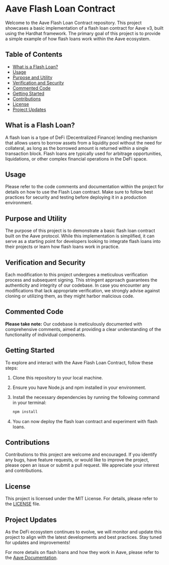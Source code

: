 # Aave Flash Loan Contract

Welcome to the Aave Flash Loan Contract repository. This project showcases a basic implementation of a flash loan contract for Aave v3, built using the Hardhat framework. The primary goal of this project is to provide a simple example of how flash loans work within the Aave ecosystem.

## Table of Contents
- [What is a Flash Loan?](#what-is-a-flash-loan)
- [Usage](#usage)
- [Purpose and Utility](#purpose-and-utility)
- [Verification and Security](#verification-and-security)
- [Commented Code](#commented-code)
- [Getting Started](#getting-started)
- [Contributions](#contributions)
- [License](#license)
- [Project Updates](#project-updates)

## What is a Flash Loan?

A flash loan is a type of DeFi (Decentralized Finance) lending mechanism that allows users to borrow assets from a liquidity pool without the need for collateral, as long as the borrowed amount is returned within a single transaction block. Flash loans are typically used for arbitrage opportunities, liquidations, or other complex financial operations in the DeFi space.

## Usage

Please refer to the code comments and documentation within the project for details on how to use the Flash Loan contract. Make sure to follow best practices for security and testing before deploying it in a production environment.

## Purpose and Utility

The purpose of this project is to demonstrate a basic flash loan contract built on the Aave protocol. While this implementation is simplified, it can serve as a starting point for developers looking to integrate flash loans into their projects or learn how flash loans work in practice.

## Verification and Security

Each modification to this project undergoes a meticulous verification process and subsequent signing. This stringent approach guarantees the authenticity and integrity of our codebase. In case you encounter any modifications that lack appropriate verification, we strongly advise against cloning or utilizing them, as they might harbor malicious code.

## Commented Code

**Please take note:** Our codebase is meticulously documented with comprehensive comments, aimed at providing a clear understanding of the functionality of individual components.

## Getting Started

To explore and interact with the Aave Flash Loan Contract, follow these steps:

1. Clone this repository to your local machine.

2. Ensure you have Node.js and npm installed in your environment.

3. Install the necessary dependencies by running the following command in your terminal:

   ```bash
   npm install
   ```

4. You can now deploy the flash loan contract and experiment with flash loans.

## Contributions

Contributions to this project are welcome and encouraged. If you identify any bugs, have feature requests, or would like to improve the project, please open an issue or submit a pull request. We appreciate your interest and contributions.

## License

This project is licensed under the MIT License. For details, please refer to the [LICENSE](LICENSE) file.

## Project Updates

As the DeFi ecosystem continues to evolve, we will monitor and update this project to align with the latest developments and best practices. Stay tuned for updates and improvements!

For more details on flash loans and how they work in Aave, please refer to the [Aave Documentation](https://docs.aave.com/developers/getting-started/readme).